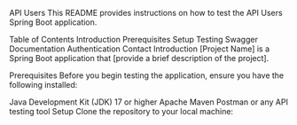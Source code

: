 API Users
This README provides instructions on how to test the API Users Spring Boot application.

Table of Contents
Introduction
Prerequisites
Setup
Testing
Swagger Documentation
Authentication
Contact
Introduction
[Project Name] is a Spring Boot application that [provide a brief description of the project].

Prerequisites
Before you begin testing the application, ensure you have the following installed:

Java Development Kit (JDK) 17 or higher
Apache Maven
Postman or any API testing tool
Setup
Clone the repository to your local machine:
